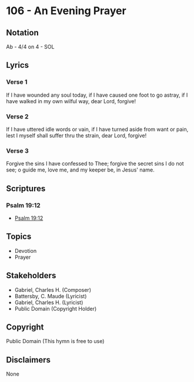 # 106 - An Evening Prayer

## Notation

Ab - 4/4 on 4 - SOL

## Lyrics

### Verse 1

If I have wounded any soul today, if I have caused one foot to go astray, if I have walked in my own wilful way, dear Lord, forgive!

### Verse 2

If I have uttered idle words or vain, if I have turned aside from want or pain, lest I myself shall suffer thru the strain, dear Lord, forgive!

### Verse 3

Forgive the sins I have confessed to Thee; forgive the secret sins I do not see; o guide me, love me, and my keeper be, in Jesus' name.


## Scriptures

### Psalm 19:12

- [Psalm 19:12](https://www.biblegateway.com/passage/?search=Psalm%2019%3A12)


## Topics

- Devotion
- Prayer

## Stakeholders

- Gabriel, Charles H. (Composer)
- Battersby, C. Maude (Lyricist)
- Gabriel, Charles H. (Lyricist)
- Public Domain (Copyright Holder)

## Copyright

Public Domain
(This hymn is free to use)

## Disclaimers

None

